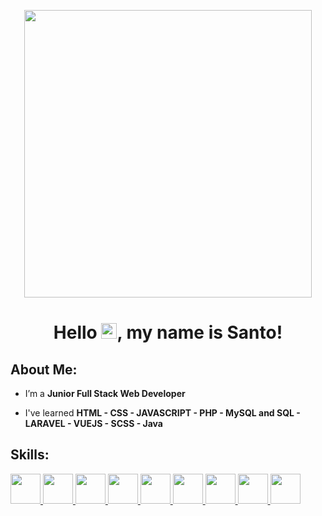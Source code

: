 <p align="center">
  <img width="460" height=460" src="https://media4.giphy.com/media/Dh5q0sShxgp13DwrvG/giphy.gif?cid=ecf05e478d92354298af1dd858426a85e830ad30549e433c&rid=giphy.gif&ct=g">
</p>

<h1 align="center">Hello <img src="https://raw.githubusercontent.com/MartinHeinz/MartinHeinz/master/wave.gif" width="25px">, my name is Santo!</h1>

## About Me:

-  I’m a **Junior Full Stack  Web Developer**

-  I've learned **HTML - CSS - JAVASCRIPT - PHP - MySQL and SQL - LARAVEL - VUEJS - SCSS - Java**

## Skills:

<p align="left"> 
    <a href="#" target="_blank"> <img src="https://cdn1.iconfinder.com/data/icons/logotypes/32/badge-html-5-256.png" width="48px"/> </a> 
    <a href="#" target="_blank"> <img src="https://cdn1.iconfinder.com/data/icons/logotypes/32/badge-css-3-256.png" width="48px"/> </a> 
    <a href="#" target="_blank"> <img src="https://upload.wikimedia.org/wikipedia/commons/7/73/Javascript-736400_960_720.png" width="48px"/> </a>                             <a href="#" target="_blank"> <img src="https://upload.wikimedia.org/wikipedia/commons/thumb/9/96/Sass_Logo_Color.svg/1200px-Sass_Logo_Color.svg.png" width="48px"/> </a>
    <a href="#" target="_blank"> <img src="https://upload.wikimedia.org/wikipedia/commons/thumb/2/27/PHP-logo.svg/1200px-PHP-logo.svg.png" width="48px"/> </a>
    <a href="#" target="_blank"> <img src="https://d1.awsstatic.com/asset-repository/products/amazon-rds/1024px-MySQL.ff87215b43fd7292af172e2a5d9b844217262571.png" width="48px"/> </a>                                               <a href="#" target="_blank"> <img src="https://upload.wikimedia.org/wikipedia/commons/thumb/9/9a/Laravel.svg/1200px-Laravel.svg.png" width="48px"/> </a>               <a href="#" target="_blank"> <img src="https://upload.wikimedia.org/wikipedia/commons/thumb/9/95/Vue.js_Logo_2.svg/1184px-Vue.js_Logo_2.svg.png" width="48px"/> </a>    
     <a href="#" target="_blank"> <img src="https://upload.wikimedia.org/wikipedia/it/thumb/2/2e/Java_Logo.svg/550px-Java_Logo.svg.png" width="48px"/> </a> 
</p>

<br/>
